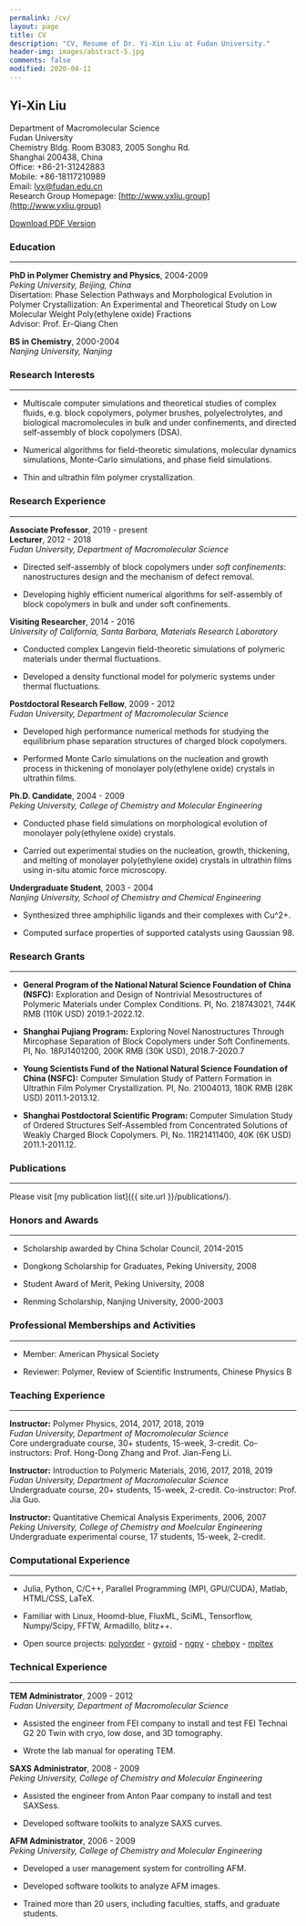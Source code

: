 ```yaml
---
permalink: /cv/
layout: page
title: CV
description: "CV, Resume of Dr. Yi-Xin Liu at Fudan University."
header-img: images/abstract-5.jpg
comments: false
modified: 2020-04-11
---
```


## Yi-Xin Liu

Department of Macromolecular Science<br>
Fudan University<br>
Chemistry Bldg. Room B3083, 2005 Songhu Rd.<br>
Shanghai 200438, China<br>
Office: +86-21-31242883<br>
Mobile: +86-18117210989<br>
Email: lyx@fudan.edu.cn<br>
Research Group Homepage: [http://www.yxliu.group](http://www.yxliu.group)

<div markdown="0">
    <a href="{{ site.url }}/downloads/CV.pdf" class="btn btn-success">Download PDF Version</a>
</div>

### Education
-----

**PhD in Polymer Chemistry and Physics**, 2004-2009<br>
*Peking University, Beijing, China*<br>
Disertation: Phase Selection Pathways and Morphological Evolution in Polymer Crystallization: An Experimental and Theoretical Study on Low Molecular Weight Poly(ethylene oxide) Fractions<br>
Advisor: Prof. Er-Qiang Chen

**BS in Chemistry**, 2000-2004<br>
*Nanjing University, Nanjing*

### Research Interests
-----

- Multiscale computer simulations and theoretical studies of complex fluids, e.g. block copolymers, polymer brushes, polyelectrolytes, and biological macromolecules in bulk and under confinements, and directed self-assembly of block copolymers (DSA).

- Numerical algorithms for field-theoretic simulations, molecular dynamics simulations, Monte-Carlo simulations, and phase field simulations.

- Thin and ultrathin film polymer crystallization.

### Research Experience
-----

**Associate Professor**, 2019 - present<br>
**Lecturer**, 2012 - 2018<br>
*Fudan University, Department of Macromolecular Science*

- Directed self-assembly of block copolymers under *soft confinements*: nanostructures design and the mechanism of defect removal.

- Developing highly efficient numerical algorithms for self-assembly of block copolymers in bulk and under soft confinements.

**Visiting Researcher**, 2014 - 2016<br>
*University of California, Santa Barbara, Materials Research Laboratory*

- Conducted complex Langevin field-theoretic simulations of polymeric materials under thermal fluctuations.

- Developed a density functional model for polymeric systems under thermal fluctuations.

**Postdoctoral Research Fellow**, 2009 - 2012<br>
*Fudan University, Department of Macromolecular Science*

- Developed high performance numerical methods for studying the equilibrium phase separation structures of charged block copolymers.

- Performed Monte Carlo simulations on the nucleation and growth process in thickening of monolayer poly(ethylene oxide) crystals in ultrathin films.

**Ph.D. Candidate**, 2004 - 2009<br>
*Peking University, College of Chemistry and Molecular Engineering*

- Conducted phase field simulations on morphological evolution of monolayer poly(ethylene oxide) crystals.

- Carried out experimental studies on the nucleation, growth, thickening, and melting of monolayer poly(ethylene oxide) crystals in ultrathin films using in-situ atomic force microscopy.

**Undergraduate Student**, 2003 - 2004<br>
*Nanjing University, School of Chemistry and Chemical Engineering*

- Synthesized three amphiphilic ligands and their complexes with Cu^2+.

- Computed surface properties of supported catalysts using Gaussian 98.

### Research Grants
-----

- **General Program of the National Natural Science Foundation of China (NSFC):** Exploration and Design of Nontrivial Mesostructures of Polymeric Materials under Complex Conditions. PI, No. 218743021, 744K RMB (110K USD) 2019.1-2022.12.

- **Shanghai Pujiang Program:** Exploring Novel Nanostructures Through Mircophase Separation of Block Copolymers under Soft Confinements. PI, No. 18PJ1401200, 200K RMB (30K USD), 2018.7-2020.7

- **Young Scientists Fund of the National Natural Science Foundation of China (NSFC):** Computer Simulation Study of Pattern Formation in Ultrathin Film Polymer Crystallization. PI, No. 21004013, 180K RMB (28K USD) 2011.1-2013.12.

- **Shanghai Postdoctoral Scientific Program:** Computer Simulation Study of Ordered Structures Self-Assembled from Concentrated Solutions of Weakly Charged Block Copolymers. PI, No. 11R21411400, 40K (6K USD) 2011.1-2011.12.

### Publications
-----

Please visit [my publication list]({{ site.url }}/publications/).

### Honors and Awards
-----

- Scholarship awarded by China Scholar Council, 2014-2015

- Dongkong Scholarship for Graduates, Peking University, 2008

- Student Award of Merit, Peking University, 2008

- Renming Scholarship, Nanjing University, 2000-2003

### Professional Memberships and Activities
-----

- Member: American Physical Society

- Reviewer: Polymer, Review of Scientific Instruments, Chinese Physics B

### Teaching Experience
-----

**Instructor:** Polymer Physics, 2014, 2017, 2018, 2019<br>
*Fudan University, Department of Macromolecular Science*<br>
Core undergraduate course, 30+ students, 15-week, 3-credit. Co-instructors: Prof. Hong-Dong Zhang and Prof. Jian-Feng Li.

**Instructor:** Introduction to Polymeric Materials, 2016, 2017, 2018, 2019<br>
*Fudan University, Department of Macromolecular Science*<br>
Undergraduate course, 20+ students, 15-week, 2-credit. Co-instructor: Prof. Jia Guo.

**Instructor:** Quantitative Chemical Analysis Experiments, 2006, 2007<br>
*Peking University, College of Chemistry and Moelcular Engineering*<br>
Undergraduate experimental course, 17 students, 15-week, 2-credit.

### Computational Experience
-----

- Julia, Python, C/C++, Parallel Programming (MPI, GPU/CUDA), Matlab, HTML/CSS, LaTeX.

- Familiar with Linux, Hoomd-blue, FluxML, SciML, Tensorflow, Numpy/Scipy, FFTW, Armadillo, blitz++.

- Open source projects: [polyorder](https://github.com/liuyxpp/polyorder) - [gyroid](https://pypi.org/project/gyroid/) - [ngpy](https://pypi.org/project/ngpy/) - [chebpy](https://pypi.org/project/chebpy/) - [mpltex](https://pypi.org/project/mpltex/)

### Technical Experience
-----

**TEM Administrator**, 2009 - 2012<br>
*Fudan University, Department of Macromolecular Science*

- Assisted the engineer from FEI company to install and test FEI Technai G2 20 Twin with cryo, low dose, and 3D tomography.

- Wrote the lab manual for operating TEM.

**SAXS Administrator**, 2008 - 2009<br>
*Peking University, College of Chemistry and Molecular Engineering*

- Assisted the engineer from Anton Paar company to install and test SAXSess.

- Developed software toolkits to analyze SAXS curves.

**AFM Administrator**, 2006 - 2009<br>
*Peking University, College of Chemistry and Molecular Engineering*

- Developed a user management system for controlling AFM.

- Developed software toolkits to analyze AFM images.

- Trained more than 20 users, including faculties, staffs, and graduate students.


